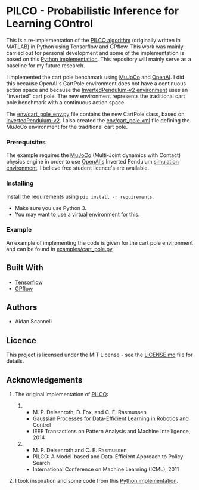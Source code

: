 # PILCO - Probabilistic Inference for Learning COntrol

This is a re-implementation of the [PILCO algorithm](http://mlg.eng.cam.ac.uk/pilco/) (originally written in MATLAB) in Python using Tensorflow and GPflow. 
This work was mainly carried out for personal development and some of the implementation is based on this [Python implementation](https://github.com/nrontsis/PILCO).
This repository will mainly serve as a baseline for my future research.

I implemented the cart pole benchmark using [MuJoCo](http://www.mujoco.org/) and [OpenAI](https://gym.openai.com/). 
I did this because OpenAI's CartPole environment does not have a continuous action space and because the [InvertedPendulum-v2 environment](https://gym.openai.com/envs/InvertedPendulum-v2/) uses an "inverted" cart pole.
The new environment represents the traditional cart pole benchmark with a continuous action space.

The [env/cart_pole_env.py](env/cart_pole_env.py) file contains the new CartPole class, based on [InvertedPendulum-v2](https://gym.openai.com/envs/InvertedPendulum-v2/).
I also created the [env/cart_pole.xml](env/cart_pole.xml) file defining the MuJoCo environment for the traditional cart pole.

### Prerequisites
The example requires the [MuJoCo](http://www.mujoco.org/) (Multi-Joint dynamics with Contact) physics engine in order to use [OpenAI's](https://gym.openai.com/) Inverted Pendulum [simulation environment](https://gym.openai.com/envs/InvertedPendulum-v2/).
I believe free student licence's are available.

### Installing
Install the requirements using ```pip install -r requirements```.
- Make sure you use Python 3.
- You may want to use a virtual environment for this.

### Example
An example of implementing the code is given for the cart pole environment and can be found in [examples/cart_pole.py](./examples/cart_pole.py).



## Built With
- [Tensorflow](https://www.tensorflow.org/)
- [GPflow](https://github.com/GPflow/GPflow)

## Authors
- Aidan Scannell

## Licence
This project is licensed under the MIT License - see the [LICENSE.md](LICENSE.md) file for details.

## Acknowledgements
1. The original implementation of [PILCO](http://mlg.eng.cam.ac.uk/pilco/):

    1. 
        - M. P. Deisenroth, D. Fox, and C. E. Rasmussen 
        - Gaussian Processes for Data-Efficient Learning in Robotics and Control 
        - IEEE Transactions on Pattern Analysis and Machine Intelligence, 2014 
    2. 
        - M. P. Deisenroth and C. E. Rasmussen 
        - PILCO: A Model-based and Data-Efficient Approach to Policy Search 
        - International Conference on Machine Learning (ICML), 2011 

2. I took inspiration and some code from this [Python implementation](https://github.com/nrontsis/PILCO).
